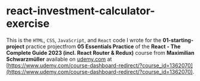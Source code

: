# react-investment-calculator-exercise

This is the `HTML`, `CSS`, `JavaScript`, and `React` code I wrote for the **01-starting-project** practice projectfrom **05 Essentials Practice** of the **React - The Complete Guide 2023 (incl. React Router & Redux)** course from **Maximilian Schwarzmüller** available on [udemy.com](https://www.udemy.com/) at [https://www.udemy.com/course-dashboard-redirect/?course_id=1362070](https://www.udemy.com/course-dashboard-redirect/?course_id=1362070).
